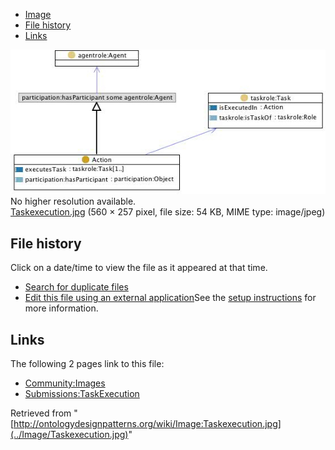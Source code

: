 * [Image](../Image/Taskexecution.jpg#file)
* [File history](../Image/Taskexecution.jpg#filehistory)
* [Links](../Image/Taskexecution.jpg#filelinks)

[![Image:Taskexecution.jpg](../images/d/db/Taskexecution.jpg)](../images/d/db/Taskexecution.jpg)  
No higher resolution available.  
[Taskexecution.jpg](../images/d/db/Taskexecution.jpg)‎ (560 × 257 pixel, file size: 54 KB, MIME type: image/jpeg)

## File history

Click on a date/time to view the file as it appeared at that time.



  
* [Search for duplicate files](http://ontologydesignpatterns.org/wiki/Special:FileDuplicateSearch/Taskexecution.jpg "Special:FileDuplicateSearch/Taskexecution.jpg")
* [Edit this file using an external application](http://ontologydesignpatterns.org/wiki/index.php?title=Image:Taskexecution.jpg&action=edit&externaledit=true&mode=file "Image:Taskexecution.jpg")See the [setup instructions](http://www.mediawiki.org/wiki/Manual:External_editors "http://www.mediawiki.org/wiki/Manual:External_editors") for more information.

## Links



The following 2 pages link to this file:


* [Community:Images](../Community/Images "Community:Images")
* [Submissions:TaskExecution](../Submissions/TaskExecution "Submissions:TaskExecution")


Retrieved from "[http://ontologydesignpatterns.org/wiki/Image:Taskexecution.jpg](../Image/Taskexecution.jpg)"